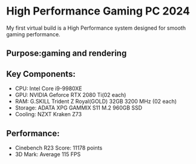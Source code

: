 # High Performance Gaming PC 2024

My first virtual build is a High Performance system designed for smooth gaming performance.

## Purpose:gaming and rendering

## Key Components:
- CPU: Intel Core i9-9980XE
- GPU: NVIDIA Geforce RTX 2080 Ti(02 each)
- RAM: G.SKILL Trident Z Royal(GOLD) 32GB 3200 MHz (02 each)
- Storage: ADATA XPG GAMMIX S11 M.2 960GB SSD
- Cooling: NZXT Kraken Z73

## Performance:
- Cinebench R23 Score: 11178 points
- 3D Mark: Average 115 FPS
